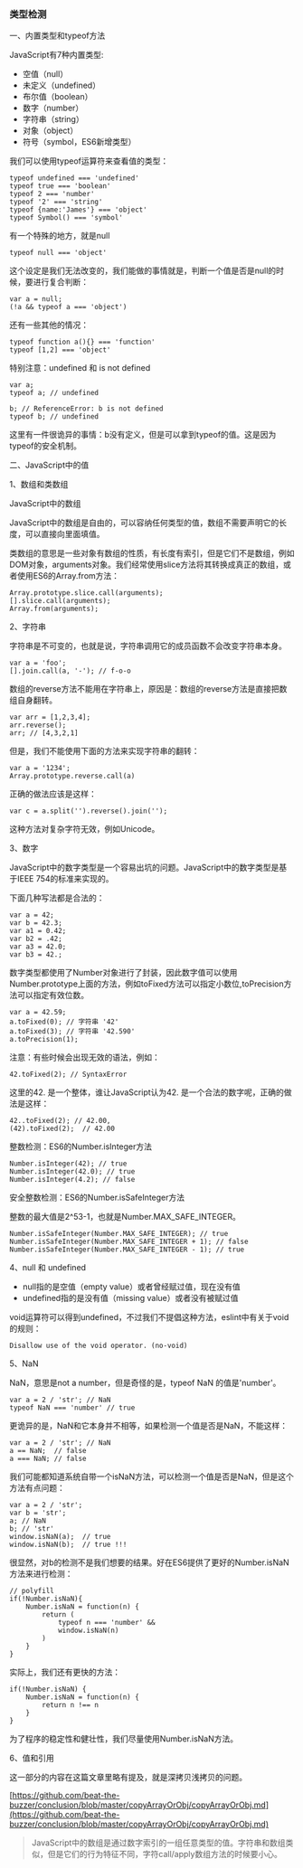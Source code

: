 ### 类型检测

一、内置类型和typeof方法

JavaScript有7种内置类型:

 - 空值（null）
 - 未定义（undefined）
 - 布尔值（boolean）
 - 数字（number）
 - 字符串（string）
 - 对象（object）
 - 符号（symbol，ES6新增类型）

我们可以使用typeof运算符来查看值的类型：

	typeof undefined === 'undefined'
	typeof true === 'boolean'
	typeof 2 === 'number'
	typeof '2' === 'string'
	typeof {name:'James'} === 'object'
	typeof Symbol() === 'symbol'

有一个特殊的地方，就是null

	typeof null === 'object'

这个设定是我们无法改变的，我们能做的事情就是，判断一个值是否是null的时候，要进行复合判断：

	var a = null;
	(!a && typeof a === 'object')

还有一些其他的情况：

	typeof function a(){} === 'function'
	typeof [1,2] === 'object'

特别注意：undefined 和 is not defined

	var a;
	typeof a; // undefined

	b; // ReferenceError: b is not defined
	typeof b; // undefined

这里有一件很诡异的事情：b没有定义，但是可以拿到typeof的值。这是因为typeof的安全机制。

二、JavaScript中的值

1、数组和类数组

JavaScript中的数组

JavaScript中的数组是自由的，可以容纳任何类型的值，数组不需要声明它的长度，可以直接向里面填值。

类数组的意思是一些对象有数组的性质，有长度有索引，但是它们不是数组，例如DOM对象，arguments对象。我们经常使用slice方法将其转换成真正的数组，或者使用ES6的Array.from方法：

	Array.prototype.slice.call(arguments);
	[].slice.call(arguments);
	Array.from(arguments);

2、字符串

字符串是不可变的，也就是说，字符串调用它的成员函数不会改变字符串本身。

	var a = 'foo';
	[].join.call(a, '-'); // f-o-o

数组的reverse方法不能用在字符串上，原因是：数组的reverse方法是直接把数组自身翻转。

	var arr = [1,2,3,4];
	arr.reverse();
	arr; // [4,3,2,1]

但是，我们不能使用下面的方法来实现字符串的翻转：

	var a = '1234';
	Array.prototype.reverse.call(a)

正确的做法应该是这样：

	var c = a.split('').reverse().join('');

这种方法对复杂字符无效，例如Unicode。

3、数字

JavaScript中的数字类型是一个容易出坑的问题。JavaScript中的数字类型是基于IEEE 754的标准来实现的。

下面几种写法都是合法的：

	var a = 42;
	var b = 42.3;
	var a1 = 0.42;
	var b2 = .42;
	var a3 = 42.0;
	var b3 = 42.;

数字类型都使用了Number对象进行了封装，因此数字值可以使用Number.prototype上面的方法，例如toFixed方法可以指定小数位,toPrecision方法可以指定有效位数。

	var a = 42.59;
	a.toFixed(0); // 字符串 '42'
	a.toFixed(3); // 字符串 '42.590'
	a.toPrecision(1);

注意：有些时候会出现无效的语法，例如：

	42.toFixed(2); // SyntaxError

这里的42. 是一个整体，谁让JavaScript认为42. 是一个合法的数字呢，正确的做法是这样：

	42..toFixed(2); // 42.00,
	(42).toFixed(2);  // 42.00

整数检测：ES6的Number.isInteger方法

	Number.isInteger(42); // true
	Number.isInteger(42.0); // true
	Number.isInteger(4.2); // false

安全整数检测：ES6的Number.isSafeInteger方法

整数的最大值是2^53-1，也就是Number.MAX_SAFE_INTEGER。

	Number.isSafeInteger(Number.MAX_SAFE_INTEGER); // true
	Number.isSafeInteger(Number.MAX_SAFE_INTEGER + 1); // false
	Number.isSafeInteger(Number.MAX_SAFE_INTEGER - 1); // true

4、null 和 undefined

 - null指的是空值（empty value）或者曾经赋过值，现在没有值
 - undefined指的是没有值（missing value）或者没有被赋过值

void运算符可以得到undefined，不过我们不提倡这种方法，eslint中有关于void的规则：

	Disallow use of the void operator. (no-void)

5、NaN

NaN，意思是not a number，但是奇怪的是，typeof NaN 的值是'number'。

	var a = 2 / 'str'; // NaN
	typeof NaN === 'number' // true

更诡异的是，NaN和它本身并不相等，如果检测一个值是否是NaN，不能这样：

	var a = 2 / 'str'; // NaN
	a == NaN;  // false
	a === NaN; // false

我们可能都知道系统自带一个isNaN方法，可以检测一个值是否是NaN，但是这个方法有点问题：

	var a = 2 / 'str';
	var b = 'str';
	a; // NaN
	b; // 'str'
	window.isNaN(a);  // true
	window.isNaN(b);  // true !!!

很显然，对b的检测不是我们想要的结果。好在ES6提供了更好的Number.isNaN方法来进行检测：
	
	// polyfill
	if(!Number.isNaN){
		Number.isNaN = function(n) {
			return (
				typeof n === 'number' &&
				window.isNaN(n)
			)
		}
	}

实际上，我们还有更快的方法：

	if(!Number.isNaN) {
		Number.isNaN = function(n) {
			return n !== n
		}
	}

为了程序的稳定性和健壮性，我们尽量使用Number.isNaN方法。

6、值和引用

这一部分的内容在这篇文章里略有提及，就是深拷贝浅拷贝的问题。

[https://github.com/beat-the-buzzer/conclusion/blob/master/copyArrayOrObj/copyArrayOrObj.md](https://github.com/beat-the-buzzer/conclusion/blob/master/copyArrayOrObj/copyArrayOrObj.md)

> JavaScript中的数组是通过数字索引的一组任意类型的值。字符串和数组类似，但是它们的行为特征不同，字符call/apply数组方法的时候要小心。




	
 
